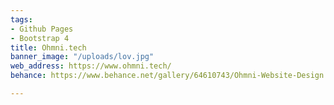 ```yaml
---
tags:
- Github Pages
- Bootstrap 4
title: Ohmni.tech
banner_image: "/uploads/lov.jpg"
web_address: https://www.ohmni.tech/
behance: https://www.behance.net/gallery/64610743/Ohmni-Website-Design

---
```

